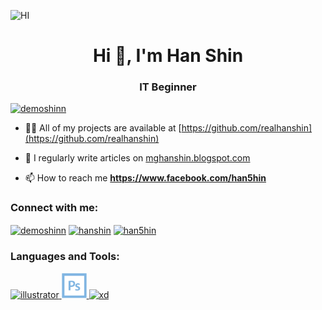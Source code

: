 ![HI](https://github.com/realhanshin/realhanshin/blob/main/20210822_225950_0000.png)
<h1 align="center">Hi 👋, I'm Han Shin</h1>
<h3 align="center">IT Beginner</h3>

<p align="left"> <a href="https://twitter.com/demoshinn" target="blank"><img src="https://img.shields.io/twitter/follow/demoshinn?logo=twitter&style=for-the-badge" alt="demoshinn" /></a> </p>

- 👨‍💻 All of my projects are available at [https://github.com/realhanshin](https://github.com/realhanshin)

- 📝 I regularly write articles on [mghanshin.blogspot.com](mghanshin.blogspot.com)

- 📫 How to reach me **https://www.facebook.com/han5hin**

<h3 align="left">Connect with me:</h3>
<p align="left">
<a href="https://twitter.com/demoshinn" target="blank"><img align="center" src="https://raw.githubusercontent.com/rahuldkjain/github-profile-readme-generator/master/src/images/icons/Social/twitter.svg" alt="demoshinn" height="30" width="40" /></a>
<a href="https://linkedin.com/in/hanshin" target="blank"><img align="center" src="https://raw.githubusercontent.com/rahuldkjain/github-profile-readme-generator/master/src/images/icons/Social/linked-in-alt.svg" alt="hanshin" height="30" width="40" /></a>
<a href="https://fb.com/han5hin" target="blank"><img align="center" src="https://raw.githubusercontent.com/rahuldkjain/github-profile-readme-generator/master/src/images/icons/Social/facebook.svg" alt="han5hin" height="30" width="40" /></a>
</p>

<h3 align="left">Languages and Tools:</h3>
<p align="left"> <a href="https://www.adobe.com/in/products/illustrator.html" target="_blank"> <img src="https://www.vectorlogo.zone/logos/adobe_illustrator/adobe_illustrator-icon.svg" alt="illustrator" width="40" height="40"/> </a> <a href="https://www.photoshop.com/en" target="_blank"> <img src="https://raw.githubusercontent.com/devicons/devicon/master/icons/photoshop/photoshop-line.svg" alt="photoshop" width="40" height="40"/> </a> <a href="https://www.adobe.com/products/xd.html" target="_blank"> <img src="https://cdn.worldvectorlogo.com/logos/adobe-xd.svg" alt="xd" width="40" height="40"/> </a> </p>
